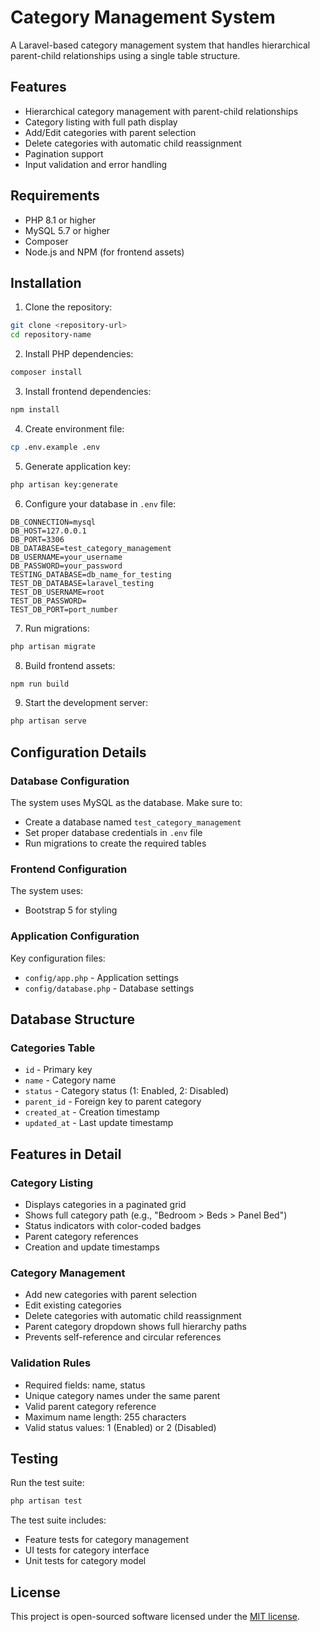 # Category Management System

A Laravel-based category management system that handles hierarchical parent-child relationships using a single table structure.

## Features

- Hierarchical category management with parent-child relationships
- Category listing with full path display
- Add/Edit categories with parent selection
- Delete categories with automatic child reassignment
- Pagination support
- Input validation and error handling

## Requirements

- PHP 8.1 or higher
- MySQL 5.7 or higher
- Composer
- Node.js and NPM (for frontend assets)

## Installation

1. Clone the repository:
```bash
git clone <repository-url>
cd repository-name
```

2. Install PHP dependencies:
```bash
composer install
```

3. Install frontend dependencies:
```bash
npm install
```

4. Create environment file:
```bash
cp .env.example .env
```

5. Generate application key:
```bash
php artisan key:generate
```

6. Configure your database in `.env` file:
```env
DB_CONNECTION=mysql
DB_HOST=127.0.0.1
DB_PORT=3306
DB_DATABASE=test_category_management
DB_USERNAME=your_username
DB_PASSWORD=your_password
TESTING_DATABASE=db_name_for_testing
TEST_DB_DATABASE=laravel_testing
TEST_DB_USERNAME=root
TEST_DB_PASSWORD=
TEST_DB_PORT=port_number
```

7. Run migrations:
```bash
php artisan migrate
```

8. Build frontend assets:
```bash
npm run build
```

9. Start the development server:
```bash
php artisan serve
```

## Configuration Details

### Database Configuration
The system uses MySQL as the database. Make sure to:
- Create a database named `test_category_management`
- Set proper database credentials in `.env` file
- Run migrations to create the required tables

### Frontend Configuration
The system uses:
- Bootstrap 5 for styling

### Application Configuration
Key configuration files:
- `config/app.php` - Application settings
- `config/database.php` - Database settings

## Database Structure

### Categories Table
- `id` - Primary key
- `name` - Category name
- `status` - Category status (1: Enabled, 2: Disabled)
- `parent_id` - Foreign key to parent category
- `created_at` - Creation timestamp
- `updated_at` - Last update timestamp

## Features in Detail

### Category Listing
- Displays categories in a paginated grid
- Shows full category path (e.g., "Bedroom > Beds > Panel Bed")
- Status indicators with color-coded badges
- Parent category references
- Creation and update timestamps

### Category Management
- Add new categories with parent selection
- Edit existing categories
- Delete categories with automatic child reassignment
- Parent category dropdown shows full hierarchy paths
- Prevents self-reference and circular references

### Validation Rules
- Required fields: name, status
- Unique category names under the same parent
- Valid parent category reference
- Maximum name length: 255 characters
- Valid status values: 1 (Enabled) or 2 (Disabled)

## Testing

Run the test suite:
```bash
php artisan test
```

The test suite includes:
- Feature tests for category management
- UI tests for category interface
- Unit tests for category model

## License

This project is open-sourced software licensed under the [MIT license](https://opensource.org/licenses/MIT).
